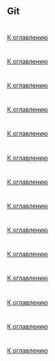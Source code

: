 ## Git

[](#)

[](#)

[](#)

[](#)

[](#)

[](#)

[](#)

[](#)

[](#)

[](#)

[](#)

[](#)

[](#)

[](#)

# 

[К оглавлению](#Git)

# 

[К оглавлению](#Git)

# 

[К оглавлению](#Git)

# 

[К оглавлению](#Git)

# 

[К оглавлению](#Git)

# 

[К оглавлению](#Git)

# 

[К оглавлению](#Git)

# 

[К оглавлению](#Git)

# 

[К оглавлению](#Git)

# 

[К оглавлению](#Git)

# 

[К оглавлению](#Git)

# 

[К оглавлению](#Git)

# 

[К оглавлению](#Git)

# 

[К оглавлению](#Git)